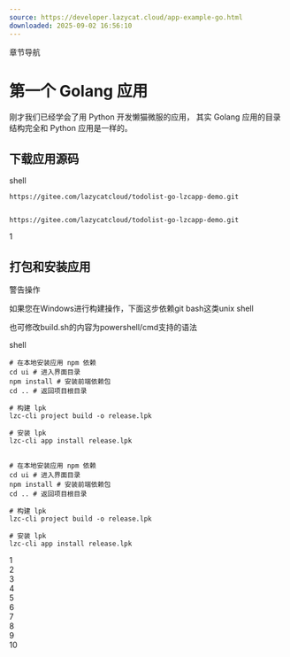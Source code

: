 ```yaml
---
source: https://developer.lazycat.cloud/app-example-go.html
downloaded: 2025-09-02 16:56:10
---
```


章节导航

# 第一个 Golang 应用 ​

刚才我们已经学会了用 Python 开发懒猫微服的应用， 其实 Golang 应用的目录结构完全和 Python 应用是一样的。

## 下载应用源码 ​

shell
    
    
    https://gitee.com/lazycatcloud/todolist-go-lzcapp-demo.git
    
    
    https://gitee.com/lazycatcloud/todolist-go-lzcapp-demo.git

1  


## 打包和安装应用 ​

警告操作

如果您在Windows进行构建操作，下面这步依赖git bash这类unix shell

也可修改build.sh的内容为powershell/cmd支持的语法

shell
    
    
    # 在本地安装应用 npm 依赖
    cd ui # 进入界面目录
    npm install # 安装前端依赖包
    cd .. # 返回项目根目录
    
    # 构建 lpk
    lzc-cli project build -o release.lpk
    
    # 安装 lpk
    lzc-cli app install release.lpk
    
    
    # 在本地安装应用 npm 依赖
    cd ui # 进入界面目录
    npm install # 安装前端依赖包
    cd .. # 返回项目根目录
    
    # 构建 lpk
    lzc-cli project build -o release.lpk
    
    # 安装 lpk
    lzc-cli app install release.lpk

1  
2  
3  
4  
5  
6  
7  
8  
9  
10  

